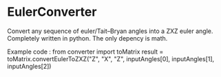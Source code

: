 # EulerConverter
Convert any sequence of euler/Tait–Bryan angles into a ZXZ euler angle. Completely written in python. The only depency is math.

Example code :
from converter import toMatrix
result = toMatrix.convertEulerToZXZ("Z", "X", "Z", inputAngles[0], inputAngles[1], inputAngles[2])
